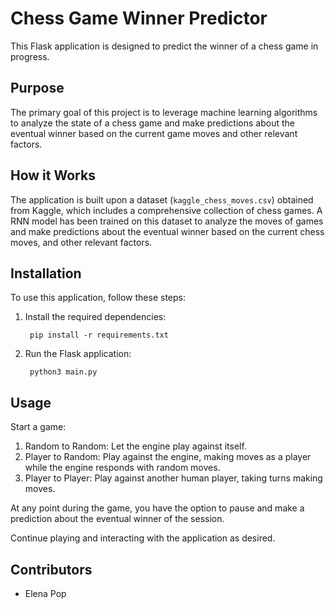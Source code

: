 # Chess Game Winner Predictor

This Flask application is designed to predict the winner of a chess game in progress.

## Purpose

The primary goal of this project is to leverage machine learning algorithms to analyze the state of a chess game and make predictions about the eventual winner based on the current game moves and other relevant factors.

## How it Works

The application is built upon a dataset (`kaggle_chess_moves.csv`) obtained from Kaggle, which includes a comprehensive collection of chess games. A RNN model has been trained on this dataset to analyze the moves of games and make predictions about the eventual winner based on the current chess moves, and other relevant factors.


## Installation

To use this application, follow these steps:

1. Install the required dependencies:

        pip install -r requirements.txt

2. Run the Flask application:

        python3 main.py

## Usage


Start a game:

1. Random to Random: Let the engine play against itself.
2. Player to Random: Play against the engine, making moves as a player while the engine responds with random moves.
3. Player to Player: Play against another human player, taking turns making moves.
    
At any point during the game, you have the option to pause and make a prediction about the eventual winner of the session.

Continue playing and interacting with the application as desired.

## Contributors

- Elena Pop

